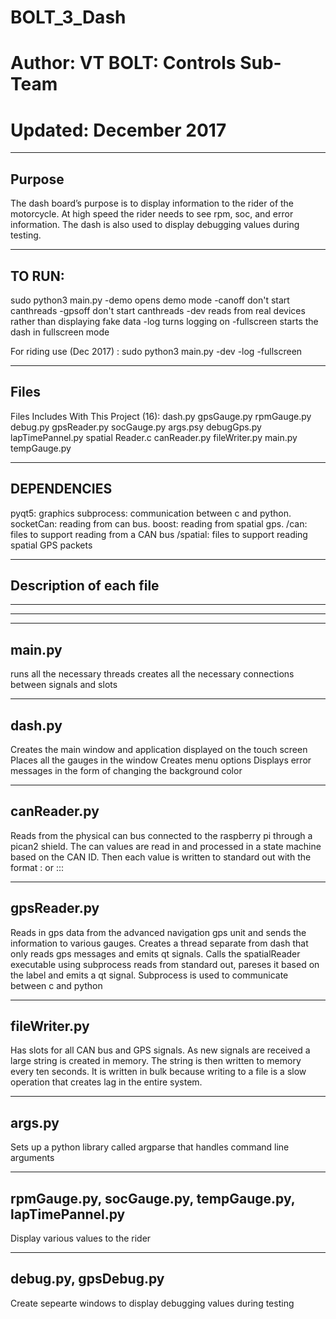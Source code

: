 # BOLT_3_Dash
# Author: VT BOLT: Controls Sub-Team
# Updated: December 2017

--------------------
Purpose
--------------------
The dash board’s purpose is to display information to the rider of the motorcycle. At high speed the rider needs to see rpm, soc, and error information. The dash is also used to display debugging values during testing.


--------------------
TO RUN:
--------------------
sudo python3 main.py
     -demo			opens demo mode
     -canoff 		don't start canthreads
     -gpsoff		don't start canthreads
     -dev			reads from real devices rather than displaying fake data
     -log			turns logging on
     -fullscreen 	starts the dash in fullscreen mode

For riding use (Dec 2017) : sudo python3 main.py -dev -log -fullscreen

--------------------
Files
--------------------
Files Includes With This Project (16):
dash.py           gpsGauge.py         rpmGauge.py
debug.py          gpsReader.py        socGauge.py
args.psy        debugGps.py       lapTimePannel.py    spatial Reader.c
canReader.py    fileWriter.py     main.py             tempGauge.py

-------------------
DEPENDENCIES
------------------
pyqt5: graphics
subprocess: communication between c and python.
socketCan: reading from can bus.
boost: reading from spatial gps.
/can: files to support reading from a CAN bus
/spatial: files to support reading spatial GPS packets

------------------------
Description of each file
------------------------
------------------------
------------------------

-------------------
main.py
-------------------
runs all the necessary threads
creates all the necessary connections between signals and slots

-------------------
dash.py
-------------------
Creates the main window and application displayed on the touch screen
Places all the gauges in the window 
Creates menu options
Displays error messages in the form of changing the background color

-------------------
canReader.py
-------------------
Reads from the physical can bus connected to the raspberry pi through a pican2 shield. The can values are read in and processed in a state machine based on the CAN ID. Then each value is written to standard out with the format <label>:<value> or <label>:<x value>:<y value>:<z value>

-------------------
gpsReader.py
-------------------
Reads in gps data from the advanced navigation gps unit and sends the information to various gauges.
Creates a thread separate from dash that only reads gps messages and emits qt signals. 
Calls the spatialReader executable using subprocess reads from standard out, pareses it based on the label and emits a qt signal.
Subprocess is used to communicate between c and python

-------------------
fileWriter.py
-------------------
Has slots for all CAN bus and GPS signals. As new signals are received a large string is created in memory. The string is then written to memory every ten seconds. It is written in bulk because writing to a file is a slow operation that creates lag in the entire system.

-------------------
args.py
-------------------
Sets up a python library called argparse that handles command line arguments

--------------------------------------------------------
rpmGauge.py, socGauge.py, tempGauge.py, lapTimePannel.py
--------------------------------------------------------
Display various values to the rider

---------------------
debug.py, gpsDebug.py
---------------------
Create sepearte windows to display debugging values during testing

